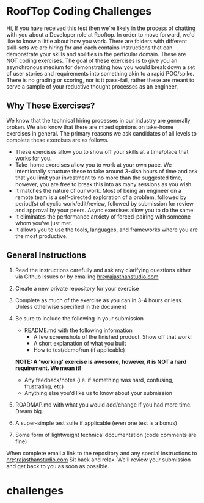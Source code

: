 # RoofTop Coding Challenges

Hi, If you have received this test then we're likely in the process of chatting with you about a Developer role at Rooftop. In order to move forward, we'd like to know a little about how you work. 
There are folders with different skill-sets we are hiring for and each contains instructions that can demonstrate your skills and abilities in the perticular domain.
These are NOT coding exercises. The goal of these exercises is to give you an asynchronous medium for demonstrating how you would break down a set of user stories and requirements into something akin to a rapid POC/spike. There is no grading or scoring, nor is it pass-fail, rather these are meant to serve a sample of your reductive thought processes as an engineer.

## **Why These Exercises?**

We know that the technical hiring processes in our industry are generally broken. We also know that there are mixed opinions on take-home exercises in general. The primary reasons we ask candidates of all levels to complete these exercises are as follows.

* These exercises allow you to show off your skills at a time/place that works for you.
* Take-home exercises allow you to work at your own pace. We intentionally structure these to take around 3-4ish hours of time and ask that you limit your investment to no more than the suggested time, however,  you are free to break this into as many sessions as you wish.
* It matches the nature of our work. Most of being an engineer on a remote team is a self-directed exploration of a problem, followed by period(s) of cyclic work/edit/review, followed by submission for review and approval by your peers. Async exercises allow you to do the same.
* It eliminates the performance anxiety of forced-pairing with someone whom you've just met.
* It allows you to use the tools, languages, and frameworks where you are the most productive.

## **General Instructions**
1. Read the instructions carefully and ask any clarifying questions either via Github issues or by emailing hr@rajasthanstudio.com
2. Create a new private repository for your exercise
3. Complete as much of the exercise as you can in 3-4 hours or less. Unless otherwise specified in the document
4. Be sure to include the following in your submission
    * README.md with the following information 
        * A few screenshots of the finished product. Show off that work!
        *  A short explanation of what you built
        *  How to test/demo/run (if applicable)
    
    **NOTE: A 'working' exercise is awesome, however, it is NOT a hard requirement. We mean it!**

    * Any feedback/notes (i.e. if something was hard, confusing, frustrating, etc)
    * Anything else you'd like us to know about your submission
5. ROADMAP.md with what you would add/change if you had more time. Dream big.
6. A super-simple test suite if applicable (even one test is a bonus)
7. Some form of lightweight technical documentation (code comments are fine)

When complete email a link to the repository and any special instructions to hr@rajasthanstudio.com
Sit back and relax. We'll review your submission and get back to you as soon as possible.
# challenges
